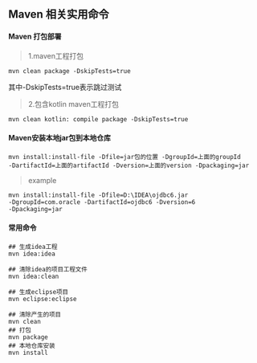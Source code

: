 ## Maven 相关实用命令

#### Maven 打包部署

> 1.maven工程打包

````shell script
mvn clean package -DskipTests=true
````

其中-DskipTests=true表示跳过测试

> 2.包含kotlin maven工程打包

````shell script
mvn clean kotlin: compile package -DskipTests=true
````

#### Maven安装本地jar包到本地仓库

````shell script
mvn install:install-file -Dfile=jar包的位置 -DgroupId=上面的groupId 
-DartifactId=上面的artifactId -Dversion=上面的version -Dpackaging=jar
````

> example

````shell script
mvn install:install-file -Dfile=D:\IDEA\ojdbc6.jar 
-DgroupId=com.oracle -DartifactId=ojdbc6 -Dversion=6 
-Dpackaging=jar
````

#### 常用命令

````shell script
## 生成idea工程
mvn idea:idea

## 清除idea的项目工程文件
mvn idea:clean

## 生成eclipse项目
mvn eclipse:eclipse  

## 清除产生的项目
mvn clean
## 打包
mvn package
## 本地仓库安装
mvn install

````
